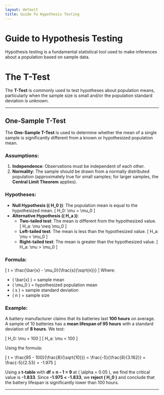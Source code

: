 ```yaml
---
layout: default
title: Guide To Hypothesis Testing
---
```


Guide to Hypothesis Testing
===========================

Hypothesis testing is a fundamental statistical tool used to make inferences about a population based on sample data. 


# The T-Test

The **T-Test** is commonly used to test hypotheses about population means, particularly when the sample size is small and/or the population standard deviation is unknown.

---


## One-Sample T-Test

The **One-Sample T-Test** is used to determine whether the mean of a single sample is significantly different from a known or hypothesized population mean.

### Assumptions:
1. **Independence**: Observations must be independent of each other.
2. **Normality**: The sample should be drawn from a normally distributed population (approximately true for small samples; for larger samples, the **Central Limit Theorem** applies).

### Hypotheses:
- **Null Hypothesis (\( H_0 \))**: The population mean is equal to the hypothesized mean.
  \[
  H_0: \mu = \mu_0
  \]
- **Alternative Hypothesis (\( H_a \))**:
  - **Two-tailed test**: The mean is different from the hypothesized value.
    \[
    H_a: \mu \neq \mu_0
    \]
  - **Left-tailed test**: The mean is less than the hypothesized value.
    \[
    H_a: \mu < \mu_0
    \]
  - **Right-tailed test**: The mean is greater than the hypothesized value.
    \[
    H_a: \mu > \mu_0
    \]

### Formula:
\[
t = \frac{\bar{x} - \mu_0}{\frac{s}{\sqrt{n}}}
\]
Where:
- \( \bar{x} \) = sample mean
- \( \mu_0 \) = hypothesized population mean
- \( s \) = sample standard deviation
- \( n \) = sample size

### Example:
A battery manufacturer claims that its batteries last **100 hours** on average. A sample of 10 batteries has a **mean lifespan of 95 hours** with a standard deviation of **8 hours**. We test:

\[
H_0: \mu = 100
\]
\[
H_a: \mu < 100
\]

Using the formula:

\[
t = \frac{95 - 100}{\frac{8}{\sqrt{10}}} = \frac{-5}{\frac{8}{3.162}} = \frac{-5}{2.53} = -1.975
\]

Using a **t-table** with **df = n - 1 = 9** at \( \alpha = 0.05 \), we find the critical value is **-1.833**. Since **-1.975 < -1.833**, we **reject \( H_0 \)** and conclude that the battery lifespan is significantly lower than 100 hours.

---